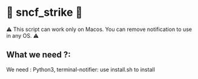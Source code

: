 # :train: sncf_strike :train:

:warning: This script can work only on Macos. You can remove notification to use in any OS. :warning:


## What we need ?:
  We need :
    Python3,
    terminal-notifier: use install.sh to install
